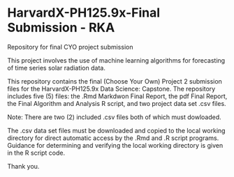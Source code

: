 # HarvardX-PH125.9x-Final Submission - RKA
Repository for final CYO project submission

This project involves the use of machine learning algorithms for forecasting of time series solar radiation data.

This repository contains the final (Choose Your Own) Project 2 submission files for the HarvardX-PH125.9x Data Science: Capstone. The repository includes five (5) files: the .Rmd Markdwon Final Report, the pdf Final Report, the Final Algorithm and Analysis R script, and two project data set .csv files.

Note: There are two (2) included .csv files both of which must dowloaded.

The .csv data set files must be downloaded and copied to the local working directory for direct automatic access by the .Rmd and .R script programs. Guidance for determining and verifying the local working directory is given in the R script code.

Thank you.
